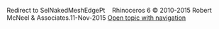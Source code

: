 ---
---

Redirect to SelNakedMeshEdgePt&#160;
&#160;
Rhinoceros 6 © 2010-2015 Robert McNeel &amp; Associates.11-Nov-2015
 [Open topic with navigation](selnakedmeshedgept.html) 

